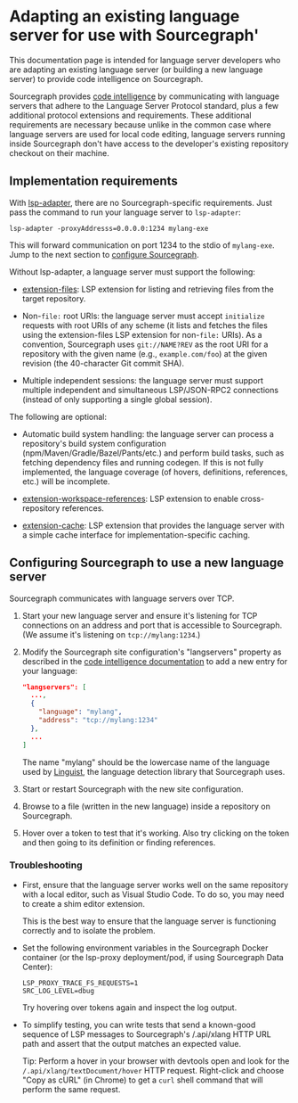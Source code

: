 # Adapting an existing language server for use with Sourcegraph'

<div class="alert alert-info">

This documentation page is intended for language server developers who are adapting an existing language server (or building a new language server) to provide code intelligence on Sourcegraph.

</div>

Sourcegraph provides [code intelligence](/docs/code-intelligence) by communicating with language servers that adhere to the Language Server Protocol standard, plus a few additional protocol extensions and requirements. These additional requirements are necessary because unlike in the common case where language servers are used for local code editing, language servers running inside Sourcegraph don't have access to the developer's existing repository checkout on their machine.

## Implementation requirements

With [lsp-adapter](https://github.com/sourcegraph/lsp-adapter), there are no Sourcegraph-specific requirements. Just pass the command to run your language server to `lsp-adapter`:

```
lsp-adapter -proxyAddresss=0.0.0.0:1234 mylang-exe
```

This will forward communication on port 1234 to the stdio of `mylang-exe`. Jump to the next section to [configure Sourcegraph](#Configuring-Sourcegraph-to-use-a-new-language-server).

Without lsp-adapter, a language server must support the following:

- [extension-files](https://github.com/sourcegraph/language-server-protocol/blob/master/extension-files.md): LSP extension for listing and retrieving files from the target repository.

- Non-`file:` root URIs: the language server must accept `initialize` requests with root URIs of any scheme (it lists and fetches the files using the extension-files LSP extension for non-`file:` URIs). As a convention, Sourcegraph uses `git://NAME?REV` as the root URI for a repository with the given name (e.g., `example.com/foo`) at the given revision (the 40-character Git commit SHA).

- Multiple independent sessions: the language server must support multiple independent and simultaneous LSP/JSON-RPC2 connections (instead of only supporting a single global session).

The following are optional:

- Automatic build system handling: the language server can process a repository's build system configuration (npm/Maven/Gradle/Bazel/Pants/etc.) and perform build tasks, such as fetching dependency files and running codegen. If this is not fully implemented, the language coverage (of hovers, definitions, references, etc.) will be incomplete.

- [extension-workspace-references](https://github.com/sourcegraph/language-server-protocol/blob/master/extension-workspace-references.md): LSP extension to enable cross-repository references.

- [extension-cache](https://github.com/sourcegraph/language-server-protocol/blob/master/extension-cache.md): LSP extension that provides the language server with a simple cache interface for implementation-specific caching.

## Configuring Sourcegraph to use a new language server

Sourcegraph communicates with language servers over TCP.

1.  Start your new language server and ensure it's listening for TCP connections on an address and port that is accessible to Sourcegraph. (We assume it's listening on `tcp://mylang:1234`.)

2.  Modify the Sourcegraph site configuration's "langservers" property as described in the [code intelligence documentation](/docs/code-intelligence/install) to add a new entry for your language:

    ```json
    "langservers": [
      ...,
      {
        "language": "mylang",
        "address": "tcp://mylang:1234"
      },
      ...
    ]
    ```

    The name "mylang" should be the lowercase name of the language used by [Linguist](https://github.com/github/linguist/tree/master/samples), the language detection library that Sourcegraph uses.

3.  Start or restart Sourcegraph with the new site configuration.
4.  Browse to a file (written in the new language) inside a repository on Sourcegraph.
5.  Hover over a token to test that it's working. Also try clicking on the token and then going to its definition or finding references.

### Troubleshooting

- First, ensure that the language server works well on the same repository with a local editor, such as Visual Studio Code. To do so, you may need to create a shim editor extension.

  This is the best way to ensure that the language server is functioning correctly and to isolate the problem.

- Set the following environment variables in the Sourcegraph Docker container (or the lsp-proxy deployment/pod, if using Sourcegraph Data Center):

  ```
  LSP_PROXY_TRACE_FS_REQUESTS=1
  SRC_LOG_LEVEL=dbug
  ```

  Try hovering over tokens again and inspect the log output.

- To simplify testing, you can write tests that send a known-good sequence of LSP messages to Sourcegraph's /.api/xlang HTTP URL path and assert that the output matches an expected value.

  Tip: Perform a hover in your browser with devtools open and look for the `/.api/xlang/textDocument/hover` HTTP request. Right-click and choose "Copy as cURL" (in Chrome) to get a `curl` shell command that will perform the same request.
